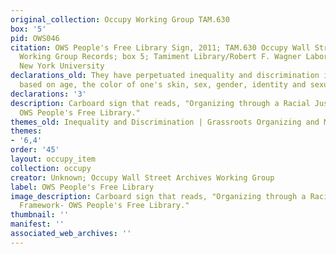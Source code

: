 ```yaml
---
original_collection: Occupy Working Group TAM.630
box: '5'
pid: OWS046
citation: OWS People's Free Library Sign, 2011; TAM.630 Occupy Wall Street Archives
  Working Group Records; box 5; Tamiment Library/Robert F. Wagner Labor Archives,
  New York University
declarations_old: They have perpetuated inequality and discrimination in the workplace
  based on age, the color of one's skin, sex, gender, identity and sexual orientation.
declarations: '3'
description: Carboard sign that reads, "Organizing through a Racial Justice Framework-
  OWS People's Free Library."
themes_old: Inequality and Discrimination | Grassroots Organizing and Mutual Aid
themes:
- '6,4'
order: '45'
layout: occupy_item
collection: occupy
creator: Unknown; Occupy Wall Street Archives Working Group
label: OWS People's Free Library
image_description: Carboard sign that reads, "Organizing through a Racial Justice
  Framework- OWS People's Free Library."
thumbnail: ''
manifest: ''
associated_web_archives: ''
---
```

